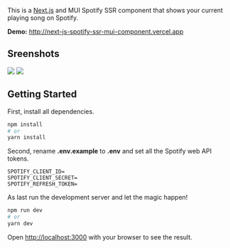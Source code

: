 This is a [Next.js](https://nextjs.org/) and MUI Spotify SSR component that shows your current playing song on Spotify.

**Demo:** <a href="http://next-js-spotify-ssr-mui-component.vercel.app" target="_blank">http://next-js-spotify-ssr-mui-component.vercel.app</a>

## Sreenshots

<img src="https://tomsmits.nl/assets/component-1.png">

<img src="https://tomsmits.nl/assets/component-2.png">

## Getting Started

First, install all dependencies.

```bash
npm install
# or
yarn install
```

Second, rename **.env.example** to **.env** and set all the Spotify web API tokens.

```shell
SPOTIFY_CLIENT_ID=
SPOTIFY_CLIENT_SECRET=
SPOTIFY_REFRESH_TOKEN=
```

As last run the development server and let the magic happen!

```bash
npm run dev
# or
yarn dev
```

Open [http://localhost:3000](http://localhost:3000) with your browser to see the result.
